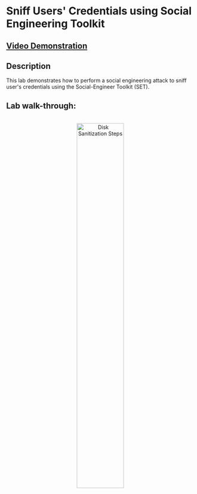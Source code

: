 <h1>Sniff Users' Credentials using Social Engineering Toolkit</h1>

 ## [Video Demonstration](https://drive.google.com/file/d/1ZJCIsOS1hU62NY_hVw_QIiRUx6AN4ET5/view?usp=drive_link)

<h2>Description</h2>
This lab demonstrates how to perform a social engineering attack to sniff user's credentials using the Social-Engineer Toolkit (SET).
<br />

<h2>Lab walk-through:</h2>

<p align="center">
<br/>
<img src="https://i.imgur.com/hhuqIjF.png" height="50%" width="50%" alt="Disk Sanitization Steps"/>
<br />
<br />
